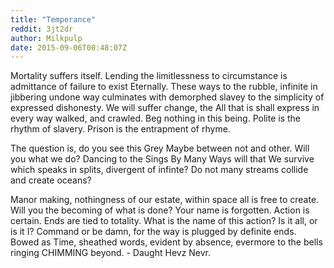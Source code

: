 ```yaml
---
title: "Temperance"
reddit: 3jt2dr
author: Milkpulp
date: 2015-09-06T00:48:07Z
---
```


Mortality suffers itself. Lending the limitlessness to circumstance is admittance of failure to exist Eternally. These ways to the rubble, infinite in jibbering undone way culminates with demorphed slavey to the simplicity of expressed dishonesty. We will suffer change, the All that is shall express in every way walked, and crawled. Beg nothing in this being. Polite is the rhythm of slavery. Prison is the entrapment of rhyme.

 The question is, do you see this Grey Maybe between not and other. Will you what we do? Dancing to the Sings By Many Ways will that We survive which speaks in splits, divergent of infinte?
Do not many streams collide and create oceans?

 Manor making, nothingness of our estate, within space all is free to create. Will you the becoming of what is done? Your name is forgotten. Action is certain. Ends are tied to totality. What is the name of this action? Is it all, or is it I?
Command or be damn, for the way is plugged by definite ends. Bowed as Time, sheathed words, evident by absence, evermore to the bells ringing CHIMMING beyond. - Daught Hevz Nevr.
